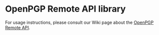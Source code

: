 # OpenPGP Remote API library

For usage instructions, please consult our Wiki page about the [OpenPGP Remote API](https://github.com/open-keychain/open-keychain/wiki/OpenPGP-API).